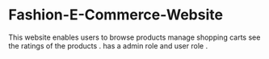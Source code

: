 # Fashion-E-Commerce-Website
 This website enables users to browse products manage shopping carts see  the ratings of the products . has a admin role and user role .
